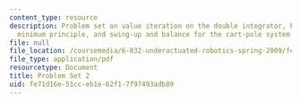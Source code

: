 ```yaml
---
content_type: resource
description: Problem set on value iteration on the double integrator, Pontryagin's
  minimum principle, and swing-up and balance for the cart-pole system.
file: null
file_location: /coursemedia/6-832-underactuated-robotics-spring-2009/fe71d16e51cceb1e62f17f97493adb89_MIT6_832s09_pset02.pdf
file_type: application/pdf
resourcetype: Document
title: Problem Set 2
uid: fe71d16e-51cc-eb1e-62f1-7f97493adb89
---
```

